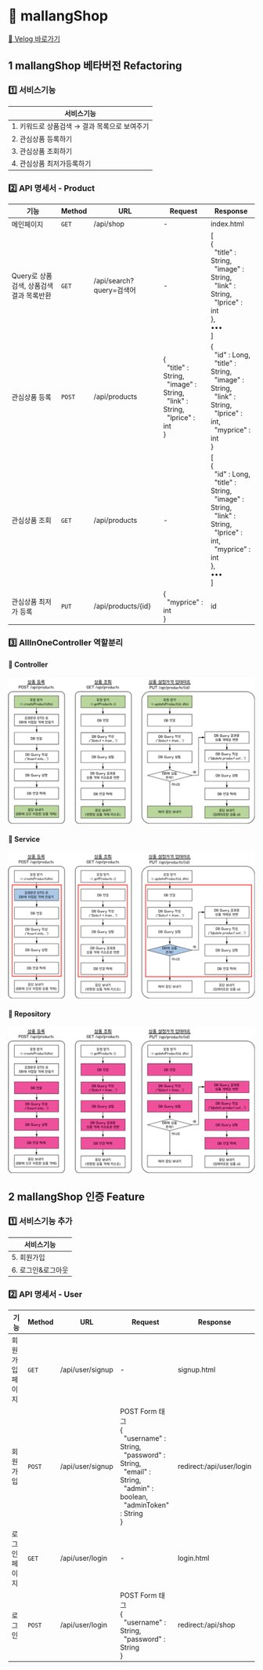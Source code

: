 # 🐰 mallangShop

[📍 Velog 바로가기](https://velog.io/@mallang/SpringBoot-mallangShop)

## 1 mallangShop 베타버전 Refactoring 

### 1️⃣ 서비스기능
|서비스기능|
|---|
|1. 키워드로 상품검색 → 결과 목록으로 보여주기|
|2. 관심상품 등록하기|
|3. 관심상품 조회하기|
|4. 관심상품 최저가등록하기|

### 2️⃣ API 명세서 - Product
|기능|Method|URL|Request| Response                                                                                                                                                                                                                                |
|---|---|---|---|-----------------------------------------------------------------------------------------------------------------------------------------------------------------------------------------------------------------------------------------|
|메인페이지|`GET`|/api/shop|-| index.html                                                                                                                                                                                                                              |
|Query로 상품검색, 상품검색결과 목록반환|`GET`|/api/search?query=검색어|-| [ <br> { <br> &nbsp;&nbsp;"title" : String, <br> &nbsp;&nbsp;"image" : String, <br> &nbsp;&nbsp;"link" : String, <br> &nbsp;&nbsp;"lprice" : int <br> }, <br> ••• <br> ]                                                                |
|관심상품 등록|`POST`|/api/products|{ <br> &nbsp;&nbsp;"title" : String, <br> &nbsp;&nbsp;"image" : String, <br> &nbsp;&nbsp;"link" : String, <br> &nbsp;&nbsp;"lprice" : int <br> }| { <br> &nbsp;&nbsp;"id" : Long, <br> &nbsp;&nbsp;"title" : String, <br> &nbsp;&nbsp;"image" : String, <br> &nbsp;&nbsp;"link" : String, <br> &nbsp;&nbsp;"lprice" : int, <br> &nbsp;&nbsp;"myprice" : int <br> }                        |
|관심상품 조회|`GET`|/api/products|-| [ <br> { <br> &nbsp;&nbsp;"id" : Long, <br> &nbsp;&nbsp;"title" : String, <br> &nbsp;&nbsp;"image" : String, <br> &nbsp;&nbsp;"link" : String, <br> &nbsp;&nbsp;"lprice" : int, <br> &nbsp;&nbsp;"myprice" : int <br> }, <br> ••• <br>] |
|관심상품 최저가 등록|`PUT`|/api/products/{id}|{ <br> &nbsp;&nbsp;"myprice" : int <br> }|id|

### 3️⃣ AllInOneController 역할분리
#### 📍 Controller
![img.png](img.png)

#### 📍 Service
![img_1.png](img_1.png)

#### 📍 Repository
![img_2.png](img_2.png)

## 2 mallangShop 인증 Feature

### 1️⃣ 서비스기능 추가
|서비스기능|
|---|
|5. 회원가입|
|6. 로그인&로그아웃|

### 2️⃣ API 명세서 - User
|기능|Method|URL|Request|Response|
|---|---|---|---|---|
|회원가입페이지|`GET`|/api/user/signup|-|signup.html|
|회원가입|`POST`|/api/user/signup|POST Form 태그 <br> { <br> &nbsp;&nbsp;"username" : String, <br> &nbsp;&nbsp;"password" : String, <br> &nbsp;&nbsp;"email" : String, <br> &nbsp;&nbsp;"admin" : boolean, <br> &nbsp;&nbsp;"adminToken" : String <br> }|redirect:/api/user/login|
|로그인페이지|`GET`|/api/user/login|-|login.html|
|로그인|`POST`|/api/user/login|POST Form 태그 <br> { <br> &nbsp;&nbsp;"username" : String, <br> &nbsp;&nbsp;"password" : String <br> }|redirect:/api/shop|